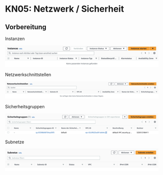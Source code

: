 # KN05: Netzwerk / Sicherheit

## Vorbereitung

Instanzen

![](img/screenshot_aws_ec2_instances.png)

Netzwerkschnittstellen

![](img/screenshot_aws_ec2_network_interfaces.png)

Sicherheitsgruppen

![](img/screenshot_aws_ec2_security_groups.png)

Subnetze

![](img/screenshot_aws_vpc_subnets.png)
